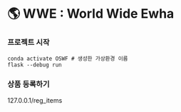 # 🌎 WWE : World Wide Ewha

### 프로젝트 시작
```
conda activate OSWF # 생성한 가상환경 이름
flask --debug run
```

### 상품 등록하기  
127.0.0.1/reg_items
